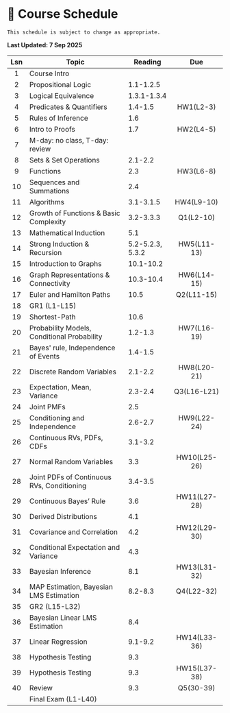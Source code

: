 # 📆 Course Schedule

```{note}
This schedule is subject to change as appropriate.
```
**Last Updated: 7 Sep 2025**

|Lsn|                     Topic                  |      Reading     | Due         |
|:-:|--------------------------------------------|------------------|:-----------:|
|1  | Course Intro                               |                  |             |
|2  | Propositional Logic                        | 1.1-1.2.5        |             |
|3  | Logical Equivalence                        | 1.3.1-1.3.4      |             |
|4  | Predicates & Quantifiers                   | 1.4-1.5          | HW1(L2-3)   |
|5  | Rules of Inference                         | 1.6              |             |
|6  | Intro to Proofs                            | 1.7              | HW2(L4-5)   |
|7  | M-day: no class, T-day: review             |                  |             |
|8  | Sets & Set Operations                      | 2.1-2.2          |             |
|9  | Functions                                  | 2.3              | HW3(L6-8)   |
|10 | Sequences and Summations                   | 2.4              |             |
|11 | Algorithms                                 | 3.1-3.1.5        | HW4(L9-10)  |
|12 | Growth of Functions & Basic Complexity     | 3.2-3.3.3        | Q1(L2-10)   |
|13 | Mathematical Induction                     | 5.1              |             |
|14 | Strong Induction & Recursion               | 5.2-5.2.3, 5.3.2 | HW5(L11-13) |
|15 | Introduction to Graphs                     | 10.1-10.2        |             |
|16 | Graph Representations & Connectivity       | 10.3-10.4        | HW6(L14-15) |
|17 | Euler and Hamilton Paths                   | 10.5             | Q2(L11-15)  |
|18 | GR1 (L1-L15)                               |                  |             |
|19 | Shortest-Path                              | 10.6             |             |
|20 | Probability Models, Conditional Probability| 1.2-1.3          | HW7(L16-19) |
|21 | Bayes' rule, Independence of Events        | 1.4-1.5          |             |
|22 | Discrete Random Variables                  | 2.1-2.2          | HW8(L20-21) |
|23 | Expectation, Mean, Variance                | 2.3-2.4          | Q3(L16-L21) |
|24 | Joint PMFs                                 | 2.5              |             |
|25 | Conditioning and Independence              | 2.6-2.7          | HW9(L22-24) |
|26 | Continuous RVs, PDFs, CDFs                 | 3.1-3.2          |             |
|27 | Normal Random Variables                    | 3.3              | HW10(L25-26)| 
|28 | Joint PDFs of Continuous RVs, Conditioning | 3.4-3.5          |             |
|29 | Continuous Bayes’ Rule                     | 3.6              | HW11(L27-28)|
|30 | Derived Distributions                      | 4.1              |             |
|31 | Covariance and Correlation                 | 4.2              | HW12(L29-30)|
|32 | Conditional Expectation and Variance       | 4.3              |             |
|33 | Bayesian Inference                         | 8.1              | HW13(L31-32)|
|34 | MAP Estimation, Bayesian LMS Estimation    | 8.2-8.3          | Q4(L22-32)  |
|35 | GR2 (L15-L32)                              |                  |             |
|36 | Bayesian Linear LMS Estimation             | 8.4              |             |
|37 | Linear Regression                          | 9.1-9.2          | HW14(L33-36)|
|38 | Hypothesis Testing                         | 9.3              |             |
|39 | Hypothesis Testing                         | 9.3              | HW15(L37-38)|
|40 | Review                                     | 9.3              | Q5(30-39)   |
|   | Final Exam (L1-L40)                        |                  |             |
           


